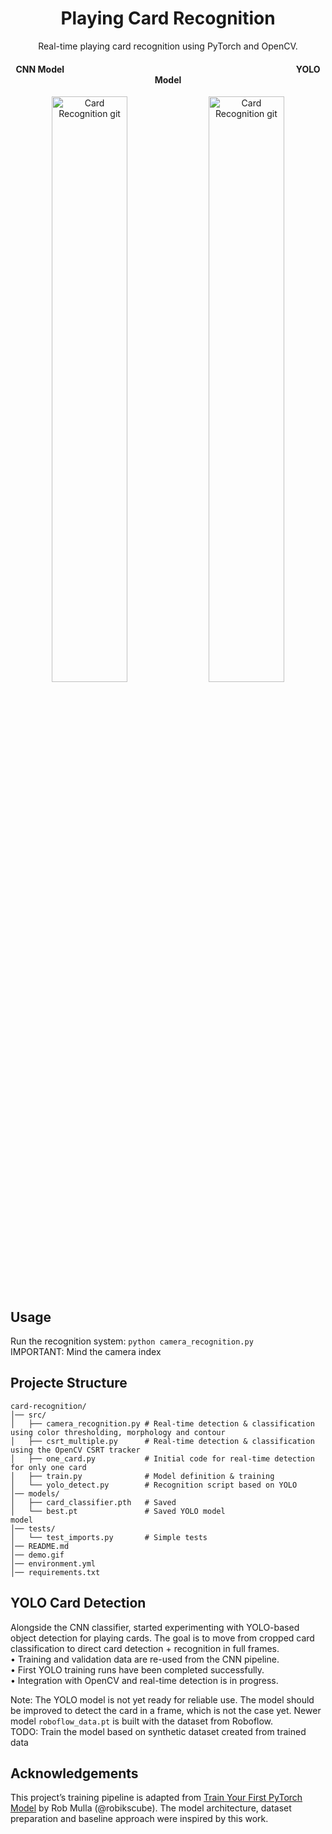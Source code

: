 <h1 align="center">Playing Card Recognition</h1>
<p align="center">Real-time playing card recognition using PyTorch and OpenCV.
</p>

<h4 align="center">CNN Model &emsp;&emsp;&emsp;&emsp;&emsp;&emsp;&emsp;&emsp;&emsp;&emsp;&emsp;&emsp;&emsp;&emsp;&emsp;&emsp;&emsp;&emsp;&emsp;&emsp;&emsp;&emsp;&emsp;&emsp;&emsp;&emsp; YOLO Model</h4>  

<div align="center">
	<img src="cnn_demo.gif" alt="Card Recognition git" width=49%>
	<img src="yolo_demo.gif" alt="Card Recognition git" width=49%>
</div>

<h2>Usage</h2> 

Run the recognition system:
`python camera_recognition.py`  
IMPORTANT: Mind the camera index


<h2>Projecte Structure</h2>

```
card-recognition/
│── src/
│   ├── camera_recognition.py # Real-time detection & classification using color thresholding, morphology and contour
│   ├── csrt_multiple.py      # Real-time detection & classification using the OpenCV CSRT tracker
│   ├── one_card.py           # Initial code for real-time detection for only one card
│   ├── train.py              # Model definition & training
│   └── yolo_detect.py        # Recognition script based on YOLO
│── models/
│   ├── card_classifier.pth   # Saved
│   └── best.pt               # Saved YOLO model
model
│── tests/
│   └── test_imports.py       # Simple tests
│── README.md  
│── demo.gif
│── environment.yml
│── requirements.txt
```

<h2>YOLO Card Detection</h2>

Alongside the CNN classifier, started experimenting with YOLO-based object detection for playing cards.
The goal is to move from cropped card classification to direct card detection + recognition in full frames.  
	•	Training and validation data are re-used from the CNN pipeline.  
	•	First YOLO training runs have been completed successfully.  
	•	Integration with OpenCV and real-time detection is in progress.  

Note: The YOLO model is not yet ready for reliable use. The model should be improved to detect the card in a frame,
which is not the case yet. Newer model ```roboflow_data.pt``` is built with the dataset from Roboflow.  
TODO: Train the model based on synthetic dataset created from trained data

<h2>Acknowledgements</h2>

This project’s training pipeline is adapted from [Train Your First PyTorch Model](https://www.kaggle.com/code/robikscube/train-your-first-pytorch-model-card-classifier) by Rob Mulla (@robikscube).
The model architecture, dataset preparation and baseline approach were inspired by this work.
